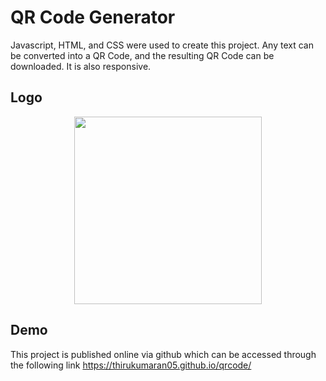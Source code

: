 
# QR Code Generator

Javascript, HTML, and CSS were used to create this project. Any text can be converted into a QR Code, and the resulting QR Code can be downloaded. It is also responsive.

## Logo
<div style="text-align:center"> <img src="https://github.com/thirukumaran05/qrcode/assets/114419114/74e32cd5-fcc8-47ea-a459-5358e5eed845" height="300px" width="300px"> </div>


## Demo

This project is published online via github which can be accessed through the following link  https://thirukumaran05.github.io/qrcode/


